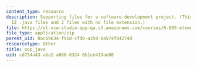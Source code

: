 ```yaml
---
content_type: resource
description: Supporting files for a software development project. (This ZIP file contains
  12 .java files and 2 files with no file extension.)
file: https://ol-ocw-studio-app-qa.s3.amazonaws.com/courses/6-005-elements-of-software-construction-fall-2008/cd754a43aba2a66083246b1ce419ae80_oop_java.zip
file_type: application/zip
parent_uid: 8ac69634-f91d-cfd0-a350-0a574f84274d
resourcetype: Other
title: oop_java
uid: cd754a43-aba2-a660-8324-6b1ce419ae80
---
```

